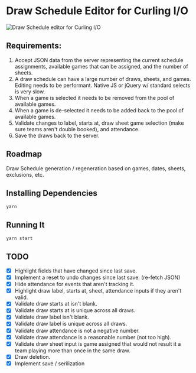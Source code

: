 # Draw Schedule Editor for Curling I/O

![Draw Schedule editor for Curling I/O](curlingio-draws.gif?raw=true "Draw Schedule editor for Curling I/O")

## Requirements:

1. Accept JSON data from the server representing the current schedule assignments, available games that can be assigned, and the number of sheets.
2. A draw schedule can have a large number of draws, sheets, and games. Editing needs to be performant. Native JS or jQuery w/ standard selects is very slow.
3. When a game is selected it needs to be removed from the pool of available games.
4. When a game is de-selected it needs to be added back to the pool of available games.
5. Validate changes to label, starts at, draw sheet game selection (make sure teams aren't double booked), and attendance.
6. Save the draws back to the server.

## Roadmap

Draw Schedule generation / regeneration based on games, dates, sheets, exclusions, etc.

## Installing Dependencies

```
yarn
```

## Running It

```
yarn start
```

## TODO

- [x] Highlight fields that have changed since last save.
- [x] Implement a reset to undo changes since last save. (re-fetch JSON)
- [x] Hide attendance for events that aren't tracking it.
- [x] Highlight draw label, starts at, sheet, attendance inputs if they aren't valid.
- [x] Validate draw starts at isn't blank.
- [x] Validate draw starts at is unique across all draws.
- [x] Validate draw label isn't blank.
- [x] Validate draw label is unique across all draws.
- [x] Validate draw attendance is not a negative number.
- [x] Validate draw attendance is a reasonable number (not too high).
- [x] Validate draw sheet input is game assigned that would not result it a team playing more than once in the same draw.
- [x] Draw deletion.
- [x] Implement save / serilization
